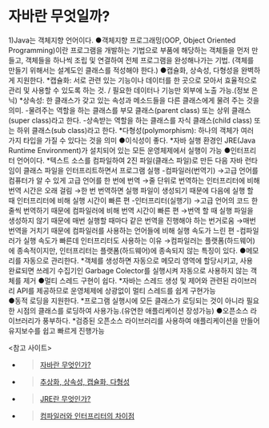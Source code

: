 # 자바란 무엇일까?
 1)Java는 객체지향 언어이다.
  ●객체지향 프로그래밍(OOP, Object Oriented Programming)이란 프로그램을 개발하는 기법으로 부품에 해당하는 객체들을 먼저 만들고, 객체들을 하나씩 조립 및 연결하여 전체 프로그램을 완성해나가는 기법. 
  (객체를 만들기 위해서는 설계도인 클래스를 적성해야 한다.)
  ●캡슐화, 상속성, 다형성을 완벽하게 지원한다.
   *캡슐화: 서로 관련 있는 기능이나 데이터를 한 곳으로 모아서 효율적으로 관리 및 사용할 수 있도록 하는 것. / 필요한 데이터나 기능만 외부에 노출 가능.(정보 은닉)
   *상속성: 한 클래스가 갖고 있는 속성과 메소드들을 다른 클래스에게 물려 주는 것을 의미. 
    -물려주는 역할을 하는 클래스를 부모 클래스(parent class) 또는 상위 클래스(super class)라고 한다.
    -상속받는 역할을 하는 클래스를 자식 클래스(child class) 또는 하위 클래스(sub class)라고 한다.
   *다형성(polymorphism): 하나의 객체가 여러 가지 타입을 가질 수 있다는 것을 의미
  ●이식성이 좋다. 
   *자바 실행 환경인 JRE(Java Runtime Environment)가 설치되어 있는 모든 운영체제에서 실행이 가능
  ●인터프리터 언어이다.
   *텍스트 소스를 컴파일하여 2진 파일(클래스 파일)로 만든 다음 자바 런타임이 클래스 파일을 인터프리트하면서 프로그램 실행
    -컴파일러(번역기)
     →고급 언어를 컴퓨터가 알 수 있게 고급 언어를 한 번에 번역
     →줄 단위로 번역하는 인터프리터에 비해 번역 시간은 오래 걸림
     →한 번 번역하면 실행 파일이 생성되기 때문에 다음에 실행 할 때 인터프리터에 비해 실행 시간이 빠른 편
    -인터프리터(실행기)
     →고급 언어의 코드 한 줄씩 번역하기 때문에 컴파일러에 비해 번역 시간이 빠른 편
     →번역 할 때 실행 파일을 생성하지 않기 때문에 매번 실행할 때마다 같은 번역을 진행해야 하는 번거로움
     →매번 번역을 거치기 때문에 컴파일러를 사용하는 언어들에 비해 실행 속도가 느린 편
    -컴파일러가 실행 속도가 빠른데 인터프리터도 사용하는 이유
     →컴파일러는 플랫폼(하드웨어)에 종속적이지만, 인터프리터는 플랫폼(하드웨어)에 종속되지 않는 특징이 있다.
  ●메모리를 자동으로 관리한다.
   *객체를 생성하면 자동으로 메모리 영역에 할당시키고, 사용 완료되면 쓰레기 수집기인 Garbage Colector를 실행시켜 자동으로 사용하지 않는 객체를 제거
  ●멀티 스레드 구현이 쉽다.
   *자바는 스레드 생성 및 제어와 관련된 라이브러리 API를 제공하므로 운영체제에 상광없이 멀티 스레드를 쉽게 구현가능\
  ●동적 로딩을 지원한다.
   *프로그램 실행시에 모든 클래스가 로딩되는 것이 아니라 필요한 시점의 클래스를 로딩하여 사용가능.(유연한 애플리케이션 장성가능)
  ●오픈소스 라이브러리가 풍부하다.
   *검증된 오픈소스 라이브러리를 사용하여 애플리케이션을 만들어 유지보수를 쉽고 빠르게 진행가능
    
  
  <참고 사이트>
  * >[자바란 무엇인가?](https://helloworld-88.tistory.com/3)
  * >[추상화, 상속성, 캡슐화, 다형성](https://m.blog.naver.com/PostView.naver?isHttpsRedirect=true&blogId=shtnwls123&logNo=221492961132)
  * >[JRE란 무엇인가?](https://www.itworld.co.kr/news/110768)
  * >[컴파일러와 인터프리터의 차이점](https://cbw1030.tistory.com/276)  
